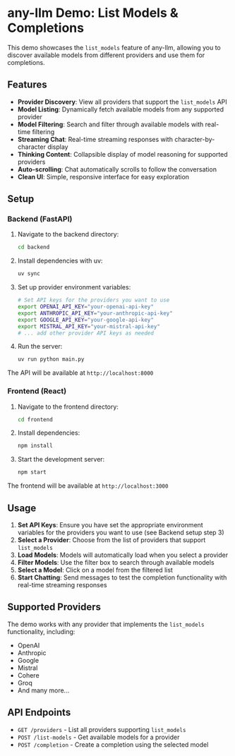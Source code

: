 # any-llm Demo: List Models & Completions

This demo showcases the `list_models` feature of any-llm, allowing you to discover available models from different providers and use them for completions.

## Features

- **Provider Discovery**: View all providers that support the `list_models` API
- **Model Listing**: Dynamically fetch available models from any supported provider
- **Model Filtering**: Search and filter through available models with real-time filtering
- **Streaming Chat**: Real-time streaming responses with character-by-character display
- **Thinking Content**: Collapsible display of model reasoning for supported providers
- **Auto-scrolling**: Chat automatically scrolls to follow the conversation
- **Clean UI**: Simple, responsive interface for easy exploration

## Setup

### Backend (FastAPI)

1. Navigate to the backend directory:
   ```bash
   cd backend
   ```

2. Install dependencies with uv:
   ```bash
   uv sync
   ```

3. Set up provider environment variables:
   ```bash
   # Set API keys for the providers you want to use
   export OPENAI_API_KEY="your-openai-api-key"
   export ANTHROPIC_API_KEY="your-anthropic-api-key"
   export GOOGLE_API_KEY="your-google-api-key"
   export MISTRAL_API_KEY="your-mistral-api-key"
   # ... add other provider API keys as needed
   ```

4. Run the server:
   ```bash
   uv run python main.py
   ```

The API will be available at `http://localhost:8000`

### Frontend (React)

1. Navigate to the frontend directory:
   ```bash
   cd frontend
   ```

2. Install dependencies:
   ```bash
   npm install
   ```

3. Start the development server:
   ```bash
   npm start
   ```

The frontend will be available at `http://localhost:3000`

## Usage

1. **Set API Keys**: Ensure you have set the appropriate environment variables for the providers you want to use (see Backend setup step 3)
2. **Select a Provider**: Choose from the list of providers that support `list_models`
3. **Load Models**: Models will automatically load when you select a provider
4. **Filter Models**: Use the filter box to search through available models
5. **Select a Model**: Click on a model from the filtered list
6. **Start Chatting**: Send messages to test the completion functionality with real-time streaming responses

## Supported Providers

The demo works with any provider that implements the `list_models` functionality, including:
- OpenAI
- Anthropic
- Google
- Mistral
- Cohere
- Groq
- And many more...

## API Endpoints

- `GET /providers` - List all providers supporting `list_models`
- `POST /list-models` - Get available models for a provider
- `POST /completion` - Create a completion using the selected model
